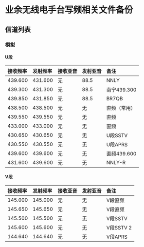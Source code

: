 # 业余无线电手台写频相关文件备份

## 信道列表

### 模拟

#### U段

| 接收频率 | 发射频率 | 接收亚音 | 发射亚音 | 备注 |
| :------ | :---- | :------ | :------ | :------ |
| 439.600 | 431.600 | 无 | 88.5 | NNLY |
| 439.300 | 431.300 | 无 | 88.5 | 南宁439.300 |
| 439.850 | 431.850 | 无 | 88.5 | BR7QB |
| 438.500 | 438.500 | 无 | 无 | 直频（常用） |
| 439.550 | 439.550 | 无 | 无 | 直频 |
| 433.000 | 433.000 | 无 | 无 | 直频 |
| 430.650 | 430.650 | 无 | 无 | U段SSTV |
| 430.550 | 430.550 | 无 | 无 | U段APRS |
| 439.600 | 439.600 | 无 | 无 | 直频439.600 |
| 431.600 | 439.600 | 无 | 无 | NNLY-R |

#### V段

| 接收频率 | 发射频率 | 接收亚音 | 发射亚音 | 备注 |
| :------ | :---- | :------ | :------ | :------ |
| 145.000 | 145.000 | 无 | 无 | V段直频 |
| 145.650 | 145.650 | 无 | 无 | V段直频 |
| 145.500 | 145.500 | 无 | 无 | V段SSTV |
| 145.600 | 145.600 | 无 | 无 | V段SSTV 2 |
| 144.640 | 144.640 | 无 | 无 | V段APRS |
